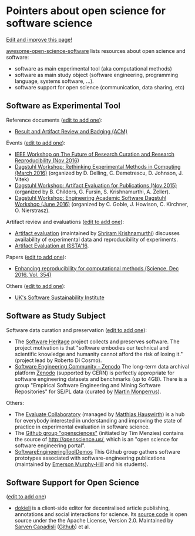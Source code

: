 # Pointers about open science for software science

[Edit and improve this page!](https://github.com/INRIA/awesome-open-science-software/edit/gh-pages/README.md)

[awesome-open-science-software](https://github.com/INRIA/awesome-open-science-software) lists resources about open science and software:

* software as main experimental tool (aka computational methods)
* software as main study object (software engineering, programming language, systems software, ...). 
* software support for open science (communication, data sharing, etc) 

Software as Experimental Tool 
------------------------------
Reference documents ([edit to add one](https://github.com/INRIA/awesome-open-science-software/edit/gh-pages/README.md)):

* [Result and Artifact Review and Badging (ACM)](https://www.acm.org/publications/policies/artifact-review-badging)

Events ([edit to add one](https://github.com/INRIA/awesome-open-science-software/edit/gh-pages/README.md)):

* [IEEE Workshop on The Future of Research Curation and Research Reproducibility (Nov 2016)](http://www.ieee.org/publications_standards/publications/ieee_workshops/research_reproducibility.html)
* [Dagstuhl Workshop: Rethinking Experimental Methods in Computing (March 2016)](http://www.dagstuhl.de/de/programm/kalender/semhp/?semnr=16111) (organized by D. Delling, C. Demetrescu, D. Johnson, J. Vitek)
* [Dagstuhl Workshop: Artifact Evaluation for Publications (Nov 2015)](http://www.dagstuhl.de/en/program/calendar/semhp/?semnr=15452) (organized by B. Childers, G. Fursin, S. Krishnamurthi, A. Zeller).
* [Dagstuhl Workshop: Engineering Academic Software Dagstuhl Workshop (June 2016)](http://www.dagstuhl.de/en/program/calendar/semhp/?semnr=16252) (organized by C. Goble, J. Howison, C. Kirchner, O. Nierstrasz).

Artifact review and evaluations ([edit to add one](https://github.com/INRIA/awesome-open-science-software/edit/gh-pages/README.md)):

* [Artifact evaluation](http://www.artifact-eval.org/) (maintained by [Shriram Krishnamurthi](https://cs.brown.edu/~sk/)) discusses availability of experimental data and reproducibility of experiments. 
* [Artifact Evaluation at ISSTA'16](https://issta2016.cispa.saarland/artifact-evaluation/).

Papers ([edit to add one](https://github.com/INRIA/awesome-open-science-software/edit/gh-pages/README.md)):

* [Enhancing reproducibility for computational methods (Science, Dec 2016, Vol. 354)](http://science.sciencemag.org/content/354/6317/1240)

Others ([edit to add one](https://github.com/INRIA/awesome-open-science-software/edit/gh-pages/README.md)):

* [UK's Software Sustainability Institute](http://www.software.ac.uk/)

Software as Study Subject
-------------------------

Software data curation and preservation ([edit to add one](https://github.com/INRIA/awesome-open-science-software/edit/gh-pages/README.md)):

* The [Software Heritage](https://www.softwareheritage.org/) project collects and preserves software. The project motivation is that "software embodies our technical and scientific knowledge and humanity cannot afford the risk of losing it." (project lead by Roberto Di Cosmo).
* [Software Engineering Community - Zenodo](https://zenodo.org/collection/user-empirical-software-engineering) The long-term data archival platform [Zenodo](https://zenodo.org) (supported by CERN) is perfectly appropriate for software engineering datasets and benchmarks (up to 4GB). There is a group "Empirical Software Engineering and Mining Software Repositories" for SE/PL data (curated by [Martin Monperrus](http://www.monperrus.net/martin/)).

Others:

* The [Evaluate Collaboratory](http://evaluate.inf.usi.ch/) (managed by [Matthias Hauswirth](http://www.inf.usi.ch/faculty/hauswirth/)) is a hub for everybody interested in understanding and improving the state of practice in experimental evaluation in software science.
* The [Github group "opensciences"](https://github.com/opensciences) (initiated by Tim Menzies) contains the source of http://openscience.us/, which is an "open science for software engineering portal".
* [SoftwareEngineeringToolDemos](https://github.com/SoftwareEngineeringToolDemos) This Github group gathers software prototypes associated with software-engineering publications (maintained by [Emerson Murphy-Hill](http://people.engr.ncsu.edu/ermurph3/) and his students). 

Software Support for Open Science
---------------------------------
 
 ([edit to add one](https://github.com/INRIA/awesome-open-science-software/edit/gh-pages/README.md))
 
*  [dokieli](https://dokie.li/) is a client-side editor for decentralised article publishing, annotations and social interactions for science. Its [source code](https://github.com/linkeddata/dokieli) is open source under the the Apache License, Version 2.0. Maintained by [Sarven Capadisli](http://csarven.ca/#i) ([Github](https://github.com/csarven)) et al.




